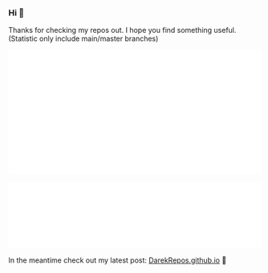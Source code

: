 ### Hi 👋

Thanks for checking my repos out. I hope you find something useful.
(Statistic only include main/master branches)

![Metrics](/metrics.classic.svg)

![Metrics](/metrics.plugin.languages.svg)


In the meantime check out my latest post: [DarekRepos.github.io](https://DarekRepos.github.io) 🚀

